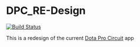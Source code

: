 # DPC_RE-Design

[![Build Status](https://applicationslearning.visualstudio.com/dpc_app/_apis/build/status/jbtamaresgit.DPC_RE-Design?branchName=master)](https://applicationslearning.visualstudio.com/dpc_app/_build/latest?definitionId=5&branchName=master)

This is a redesign of the current [Dota Pro Circuit](https://play.google.com/store/apps/details?id=com.valvesoftware.dota.dpc&hl=en&gl=US) app
